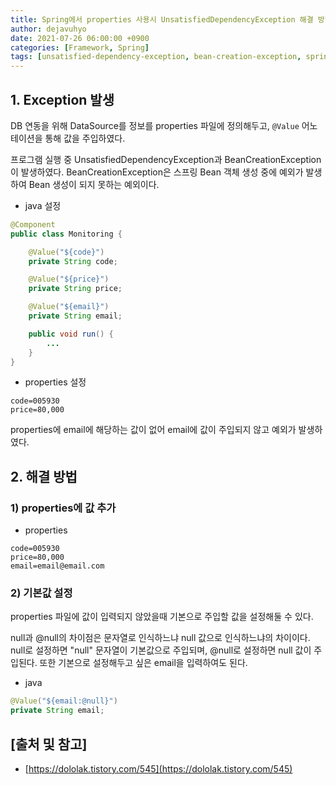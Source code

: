 ```yaml
---
title: Spring에서 properties 사용시 UnsatisfiedDependencyException 해결 방법
author: dejavuhyo
date: 2021-07-26 06:00:00 +0900
categories: [Framework, Spring]
tags: [unsatisfied-dependency-exception, bean-creation-exception, spring-properties, properties-exception, 스프링-properties-에러]
---
```


## 1. Exception 발생
DB 연동을 위해 DataSource를 정보를 properties 파일에 정의해두고, `@Value` 어노테이션을 통해 값을 주입하였다.

프로그램 실행 중 UnsatisfiedDependencyException과 BeanCreationException이 발생하였다. BeanCreationException은 스프링 Bean 객체 생성 중에 예외가 발생하여 Bean 생성이 되지 못하는 예외이다.

* java 설정

```java
@Component
public class Monitoring {

    @Value("${code}")
    private String code;

    @Value("${price}")
    private String price;

    @Value("${email}")
    private String email;

    public void run() {
        ...
    }
}
```

* properties 설정

```properties
code=005930
price=80,000
```

properties에 email에 해당하는 값이 없어 email에 값이 주입되지 않고 예외가 발생하였다.

## 2. 해결 방법

### 1) properties에 값 추가

* properties

```properties
code=005930
price=80,000
email=email@email.com
```

### 2) 기본값 설정
properties 파일에 값이 입력되지 않았을때 기본으로 주입할 값을 설정해둘 수 있다.

null과 @null의 차이점은 문자열로 인식하느냐 null 값으로 인식하느냐의 차이이다. null로 설정하면 "null" 문자열이 기본값으로 주입되며, @null로 설정하면 null 값이 주입된다. 또한 기본으로 설정해두고 싶은 email을 입력하여도 된다.

* java

```java
@Value("${email:@null}")
private String email;
```

## [출처 및 참고]
* [https://dololak.tistory.com/545](https://dololak.tistory.com/545)
